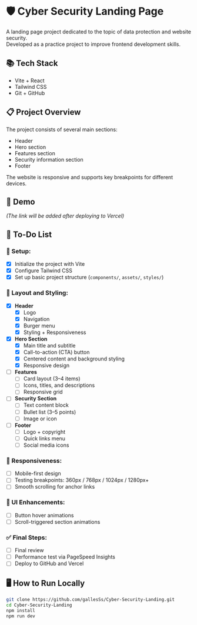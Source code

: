 # 🛡 Cyber Security Landing Page

A landing page project dedicated to the topic of data protection and website security.  
Developed as a practice project to improve frontend development skills.

## 📚 Tech Stack

- Vite + React  
- Tailwind CSS  
- Git + GitHub  

## 📋 Project Overview

The project consists of several main sections:  
- Header  
- Hero section  
- Features section  
- Security information section  
- Footer  

The website is responsive and supports key breakpoints for different devices.

## 🚀 Demo

*(The link will be added after deploying to Vercel)*

## 📝 To-Do List

### 🔧 Setup:

- [x] Initialize the project with Vite
- [x] Configure Tailwind CSS
- [x] Set up basic project structure (`components/`, `assets/`, `styles/`)

### 🧱 Layout and Styling:

- [x] **Header**
  - [x] Logo
  - [x] Navigation
  - [x] Burger menu
  - [x] Styling + Responsiveness

- [x] **Hero Section**
  - [x] Main title and subtitle
  - [x] Call-to-action (CTA) button
  - [x] Centered content and background styling
  - [x] Responsive design

- [ ] **Features**
  - [ ] Card layout (3–4 items)
  - [ ] Icons, titles, and descriptions
  - [ ] Responsive grid

- [ ] **Security Section**
  - [ ] Text content block
  - [ ] Bullet list (3–5 points)
  - [ ] Image or icon

- [ ] **Footer**
  - [ ] Logo + copyright
  - [ ] Quick links menu
  - [ ] Social media icons

### 📱 Responsiveness:

- [ ] Mobile-first design
- [ ] Testing breakpoints: 360px / 768px / 1024px / 1280px+
- [ ] Smooth scrolling for anchor links

### 💄 UI Enhancements:

- [ ] Button hover animations
- [ ] Scroll-triggered section animations

### ✅ Final Steps:

- [ ] Final review
- [ ] Performance test via PageSpeed Insights
- [ ] Deploy to GitHub and Vercel

## 🖥 How to Run Locally

```bash
git clone https://github.com/gallesSs/Cyber-Security-Landing.git
cd Cyber-Security-Landing
npm install
npm run dev
